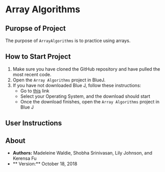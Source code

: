 # Array Algorithms

## Puropse of Project

The purpose of `ArrayAlgorithms` is to practice using arrays.

## How to Start Project

1. Make sure you have cloned the GitHub repository and have pulled the most recent code.
2. Open the `Array Algorithms` project in BlueJ.
3. If you have not downloaded Blue J, follow these instructions:
    * Go to [this](https://www.bluej.org) link
    * Select your Operating System, and the download should start
    * Once the download finishes, open the `Array Algorithms` project in Blue J

## User Instructions

## About

* **Authors:** Madeleine Waldie, Shobha Srinivasan, Lily Johnson, and Kerensa Fu
* ** Version:** October 18, 2018
